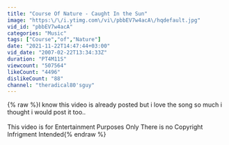 ```yaml
---
title: "Course Of Nature - Caught In the Sun"
image: "https:\/\/i.ytimg.com\/vi\/pbbEV7w4acA\/hqdefault.jpg"
vid_id: "pbbEV7w4acA"
categories: "Music"
tags: ["Course","of","Nature"]
date: "2021-11-22T14:47:44+03:00"
vid_date: "2007-02-22T13:34:33Z"
duration: "PT4M11S"
viewcount: "507564"
likeCount: "4496"
dislikeCount: "88"
channel: "theradical80'sguy"
---
```

{% raw %}I know this video is already posted but i love the song so much i thought i would post it too..<br /><br />This video is for Entertainment Purposes Only There is no Copyright Infrigment Intended{% endraw %}
